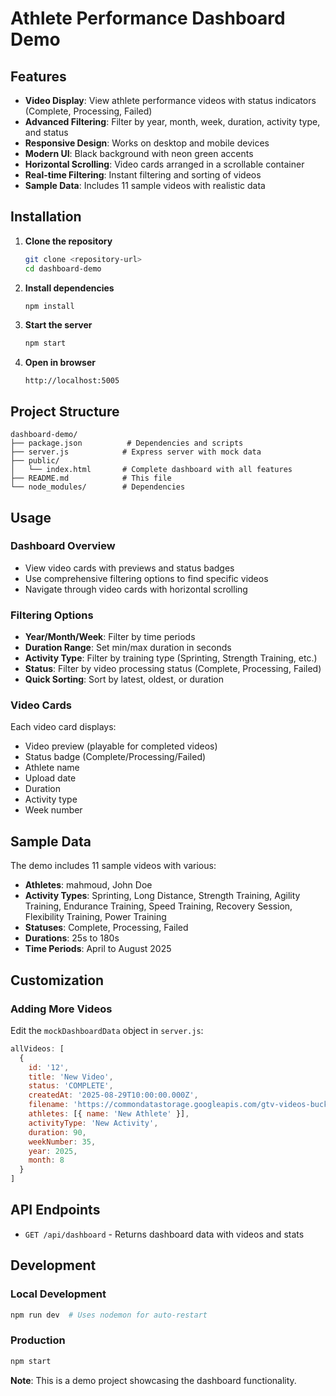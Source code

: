 # Athlete Performance Dashboard Demo
## Features

- **Video Display**: View athlete performance videos with status indicators (Complete, Processing, Failed)
- **Advanced Filtering**: Filter by year, month, week, duration, activity type, and status
- **Responsive Design**: Works on desktop and mobile devices
- **Modern UI**: Black background with neon green accents
- **Horizontal Scrolling**: Video cards arranged in a scrollable container
- **Real-time Filtering**: Instant filtering and sorting of videos
- **Sample Data**: Includes 11 sample videos with realistic data


## Installation

1. **Clone the repository**
   ```bash
   git clone <repository-url>
   cd dashboard-demo
   ```

2. **Install dependencies**
   ```bash
   npm install
   ```

3. **Start the server**
   ```bash
   npm start
   ```

4. **Open in browser**
   ```
   http://localhost:5005
   ```

## Project Structure

```
dashboard-demo/
├── package.json          # Dependencies and scripts
├── server.js            # Express server with mock data
├── public/
│   └── index.html       # Complete dashboard with all features
├── README.md            # This file
└── node_modules/        # Dependencies
```

## Usage

### Dashboard Overview
- View video cards with previews and status badges
- Use comprehensive filtering options to find specific videos
- Navigate through video cards with horizontal scrolling

### Filtering Options
- **Year/Month/Week**: Filter by time periods
- **Duration Range**: Set min/max duration in seconds
- **Activity Type**: Filter by training type (Sprinting, Strength Training, etc.)
- **Status**: Filter by video processing status (Complete, Processing, Failed)
- **Quick Sorting**: Sort by latest, oldest, or duration

### Video Cards
Each video card displays:
- Video preview (playable for completed videos)
- Status badge (Complete/Processing/Failed)
- Athlete name
- Upload date
- Duration
- Activity type
- Week number

## Sample Data

The demo includes 11 sample videos with various:
- **Athletes**: mahmoud, John Doe
- **Activity Types**: Sprinting, Long Distance, Strength Training, Agility Training, Endurance Training, Speed Training, Recovery Session, Flexibility Training, Power Training
- **Statuses**: Complete, Processing, Failed
- **Durations**: 25s to 180s
- **Time Periods**: April to August 2025

## Customization

### Adding More Videos
Edit the `mockDashboardData` object in `server.js`:

```javascript
allVideos: [
  {
    id: '12',
    title: 'New Video',
    status: 'COMPLETE',
    createdAt: '2025-08-29T10:00:00.000Z',
    filename: 'https://commondatastorage.googleapis.com/gtv-videos-bucket/sample/BigBuckBunny.mp4',
    athletes: [{ name: 'New Athlete' }],
    activityType: 'New Activity',
    duration: 90,
    weekNumber: 35,
    year: 2025,
    month: 8
  }
]
```

## API Endpoints

- `GET /api/dashboard` - Returns dashboard data with videos and stats

## Development

### Local Development
```bash
npm run dev  # Uses nodemon for auto-restart
```

### Production
```bash
npm start
```



**Note**: This is a demo project showcasing the dashboard functionality. 